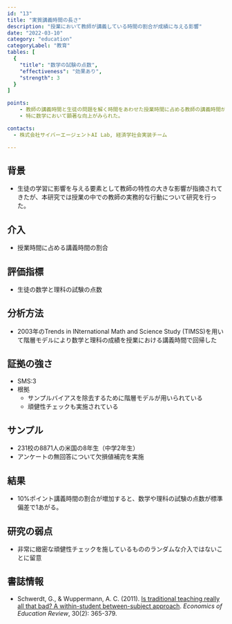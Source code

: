 ```yaml
---
id: "13"
title: "実質講義時間の長さ"
description: "授業において教師が講義している時間の割合が成績に与える影響"
date: "2022-03-10"
category: "education"
categoryLabel: "教育"
tables: [
  {
    "title": "数学の試験の点数",
    "effectiveness": "効果あり",
    "strength": 3
  }
]

points:
    - 教師の講義時間と生徒の問題を解く時間をあわせた授業時間に占める教師の講義時間が長いと数学と理科の成績が向上する。
    - 特に数学において顕著な向上がみられた。

contacts:
  - 株式会社サイバーエージェントAI Lab, 経済学社会実装チーム

---
```


## 背景
- 生徒の学習に影響を与える要素として教師の特性の大きな影響が指摘されてきたが、本研究では授業の中での教師の実務的な行動について研究を行った。

## 介入
- 授業時間に占める講義時間の割合

## 評価指標
- 生徒の数学と理科の試験の点数

## 分析方法
- 2003年のTrends in INternational Math and Science Study (TIMSS)を用いて階層モデルにより数学と理科の成績を授業における講義時間で回帰した

## 証拠の強さ
- SMS:3
- 根拠 
    - サンプルバイアスを除去するために階層モデルが用いられている
    - 頑健性チェックも実施されている

## サンプル
- 231校の8871人の米国の8年生（中学2年生）
- アンケートの無回答について欠損値補完を実施

## 結果
- 10%ポイント講義時間の割合が増加すると、数学や理科の試験の点数が標準偏差で1あがる。

## 研究の弱点
- 非常に緻密な頑健性チェックを施しているもののランダムな介入ではないことに留意

## 書誌情報
- Schwerdt, G., & Wuppermann, A. C. (2011). [Is traditional teaching really all that bad? A within-student between-subject approach](https://www.sciencedirect.com/science/article/pii/S0272775710001640#:~:text=Results%20indicate%20that%20traditional%20lecture,due%20to%20unobservable%20teacher%20characteristics.). *Economics of Education Review*, 30(2): 365-379.